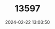 ---
title: "13597"
category: "Mixophyes fleayi"
draft: false
date: 2024-02-22 13:03:50
languages:
  English: ["Queensland Barred Frog", "Fleay’s Barred-frog"]
---